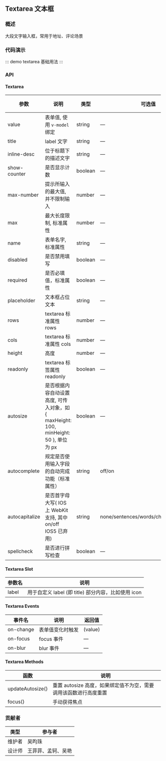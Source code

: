 ## Textarea 文本框

### 概述

大段文字输入框，常用于地址、评论场景

### 代码演示

::: demo textarea
基础用法
:::

### API

#### Textarea
| 参数      | 说明          | 类型      | 可选值                           | 默认值  |
|---------- |-------------- |---------- |--------------------------------  |-------- |
| value | 表单值, 使用 `v-model` 绑定 | string | — | — |
| title | label 文字 | string | — | — |
| inline-desc | 位于标题下的描述文字 | string | — | — |
| show-counter | 是否显示计数 | boolean | — | true |
| max-number| 提示所输入的最大值, 并不限制输入 | number | — | — |
| max | 最大长度限制, 标准属性 | number | — | — |
| name | 表单名字, 标准属性 | string | — | — |
| disabled | 是否禁用填写 | boolean | — | false |
| required | 是否必填值，标准属性 | boolean | — | false |
| placeholder | 文本框占位文本 | string | — | — |
| rows | textarea 标准属性 rows | number | — | 3 |
| cols | textarea 标准属性 cols | number | — | 30 |
| height | 高度 | number | — | — |
| readonly | textarea 标签属性 readonly | boolean | — | false |
| autosize | 是否根据内容自动设置高度, 可传入对象，如 { maxHeight: 100, minHeight: 50 }, 单位为 px | boolean | — | false |
| autocomplete | 规定是否使用输入字段的自动完成功能（标准属性）| string | off/on | off |
| autocapitalize | 是否首字母大写( IOS 上 WebKit 支持, 其中 on/off IOS5 已弃用) | string | none/sentences/words/characters/on/off | none |
| spellcheck | 是否进行拼写检查 | boolean | — | false |


#### Textarea Slot
| 参数名     | 说明          |
|---------- |-------------- |
| label | 用于自定义 label (即 title) 部分内容，比如使用 icon |

#### Textarea Events
| 事件名      | 说明          | 返回值                           |
|---------- |-------------- |--------------------------------  |
| on-change | 表单值变化时触发 | (value) |
| on-focus | focus 事件 | — |
| on-blur | blur 事件 | — |

#### Textarea Methods
| 函数            | 说明          |
|--------------- |-------------- |
| updateAutosize() | 重置 autosize 高度，如果绑定值不为空，需要调用该函数进行高度重置 |
| focus() | 手动获得焦点 |

### 贡献者
| 类型       | 参与者                          |
|---------- |--------------------------------  |
| 维护者 | 吴昀珠 |
| 设计师 | 王菲菲、孟轲、吴艳 |

